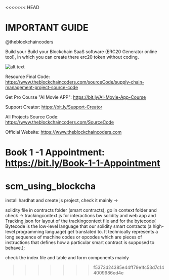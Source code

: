 <<<<<<< HEAD
# IMPORTANT GUIDE

@theblockchaincoders

Build your Build your Blockchain SaaS software (ERC20 Generator online tool), in which you can create there erc20 token without coding.

![alt text](https://www.daulathussain.com/wp-content/uploads/2023/09/tracking.png)

Resource Final Code: https://www.theblockchaincoders.com/sourceCode/supply-chain-management-project-source-code

Get Pro Course "AI Movie APP": https://bit.ly/AI-Movie-App-Course

Support Creator: https://bit.ly/Support-Creator

All Projects Source Code: https://www.theblockchaincoders.com/SourceCode

Official Website: https://www.theblockchaincoders.com

Book 1 -1 Appointment: https://bit.ly/Book-1-1-Appointment
=======
# scm_using_blockcha
install hardhat and create js project, 
check it mainly ->

solidity file in contracts folder (smart contracts),
go in context folder and check -> trackingcontext.js for interactions bw solidity and web app and Tracking.json for layout of the trackingcontext file and for the bytecode( Bytecode is the low-level language that our solidity smart contracts (a high-level programming language) get translated to. It technically represents a long sequence of machine codes or opcodes which are pieces of instructions that defines how a particular smart contract is supposed to behave.);


check the index file and table and form components mainly 
>>>>>>> f5373d24385e44ff79e1fc53d7c144009986ed4e
